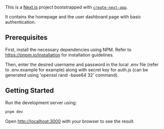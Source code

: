 This is a [Next.js](https://nextjs.org) project bootstrapped with [`create-next-app`](https://nextjs.org/docs/app/api-reference/cli/create-next-app).

It contains the homepage and the user dashboard page with basic authentication.

## Prerequisites

First, install the necessary dependencies using NPM.
Refer to https://pnpm.io/installation for installation guidelines.

Then, enter the desired username and password in the local .env file (refer to .env.example for example)
along with secret key for auth.js (can be generated using 'openssl rand -base64 32' command).

## Getting Started

Run the development server using:

```bash
pnpm dev
```

Open [http://localhost:3000](http://localhost:3000) with your browser to see the result.
